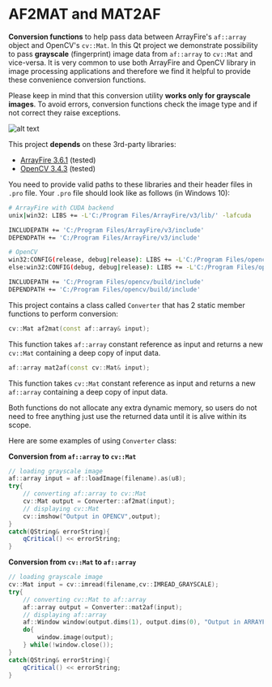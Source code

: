 # AF2MAT and MAT2AF
**Conversion functions** to help pass data between ArrayFire's `af::array` object and OpenCV's `cv::Mat`. In this Qt project we demonstrate possibility to pass **grayscale** (fingerprint) image data from `af::array` to `cv::Mat` and vice-versa. It is very common to use both ArrayFire and OpenCV library in image processing applications and therefore we find it helpful to provide these convenience conversion functions.

Please keep in mind that this conversion utility **works only for grayscale images**. To avoid errors, conversion functions check the image type and if not correct they raise exceptions.

![alt text](img/app_1_0_0.png "Application's user interface")

This project **depends** on these 3rd-party libraries:
* [ArrayFire 3.6.1](https://github.com/arrayfire/arrayfire) (tested)
* [OpenCV 3.4.3](https://opencv.org/releases.html) (tested)

You need to provide valid paths to these libraries and their header files in `.pro` file. Your `.pro` file should look like as follows (in Windows 10):

```bash
# ArrayFire with CUDA backend
unix|win32: LIBS += -L'C:/Program Files/ArrayFire/v3/lib/' -lafcuda

INCLUDEPATH += 'C:/Program Files/ArrayFire/v3/include'
DEPENDPATH += 'C:/Program Files/ArrayFire/v3/include'

# OpenCV
win32:CONFIG(release, debug|release): LIBS += -L'C:/Program Files/opencv/build/x64/vc15/lib/' -lopencv_world343
else:win32:CONFIG(debug, debug|release): LIBS += -L'C:/Program Files/opencv/build/x64/vc15/lib/' -lopencv_world343d

INCLUDEPATH += 'C:/Program Files/opencv/build/include'
DEPENDPATH += 'C:/Program Files/opencv/build/include'
```

This project contains a class called `Converter` that has 2 static member functions to perform conversion:


```cpp
cv::Mat af2mat(const af::array& input);
```
This function takes `af::array` constant reference as input and returns a new `cv::Mat` containing a deep copy of input data.


```cpp
af::array mat2af(const cv::Mat& input);
```
This function takes `cv::Mat` constant reference as input and returns a new `af::array` containing a deep copy of input data.


Both functions do not allocate any extra dynamic memory, so users do not need to free anything just use the returned data until it is alive within its scope.

Here are some examples of using `Converter` class:

**Conversion from `af::array` to `cv::Mat`**

```cpp
// loading grayscale image
af::array input = af::loadImage(filename).as(u8);
try{
    // converting af::array to cv::Mat
    cv::Mat output = Converter::af2mat(input);
    // displaying cv::Mat
    cv::imshow("Output in OPENCV",output);
}
catch(QString& errorString){
    qCritical() << errorString;
}
```

**Conversion from `cv::Mat` to `af::array`**

```cpp
// loading grayscale image
cv::Mat input = cv::imread(filename,cv::IMREAD_GRAYSCALE);
try{
    // converting cv::Mat to af::array
    af::array output = Converter::mat2af(input);
    // displaying af::array
    af::Window window(output.dims(1), output.dims(0), "Output in ARRAYFIRE");
    do{
        window.image(output);
    } while(!window.close());
}
catch(QString& errorString){
    qCritical() << errorString;
}
```
